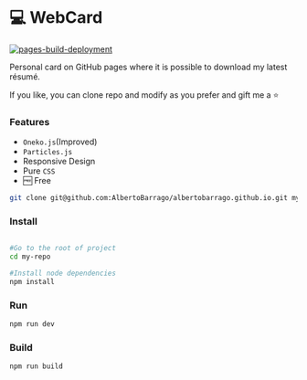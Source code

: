 # 💻 WebCard

[![pages-build-deployment](https://github.com/AlbertoBarrago/albertobarrago.github.io/actions/workflows/pages/pages-build-deployment/badge.svg)](https://github.com/AlbertoBarrago/albertobarrago.github.io/actions/workflows/pages/pages-build-deployment)

Personal card on GitHub pages where it is possible to download my latest résumé.

If you like, you can clone repo and modify as you prefer and gift me a ⭐️

### Features
- `Oneko.js`(Improved)
- `Particles.js`
- Responsive Design
- Pure `CSS`
- 🆓 Free 

```bash
git clone git@github.com:AlbertoBarrago/albertobarrago.github.io.git my-repo
```

### Install
```bash

#Go to the root of project
cd my-repo 

#Install node dependencies
npm install 
```

### Run
```bash
npm run dev
```

### Build
```bash
npm run build
```


